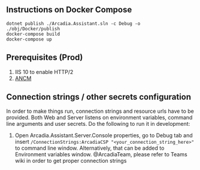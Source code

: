 ## Instructions on Docker Compose
```
dotnet publish ./Arcadia.Assistant.sln -c Debug -o ./obj/Docker/publish
docker-compose build
docker-compose up
```

## Prerequisites (Prod)
1. IIS 10 to enable HTTP/2
2. [ANCM](https://aka.ms/dotnetcore-2-windowshosting)

## Connection strings / other secrets configuration
In order to make things run, connection strings and resource urls have to be provided. 
Both Web and Server listens on environment variables, command line arguments and user secrets. Do the following to run it in development:
1. Open Arcadia.Assistant.Server.Console properties, go to Debug tab and insert `/ConnectionStrings:ArcadiaCSP "<your_connection_string_here>"` to command line window.
Alternatively, that can be added to Environment variables window. @ArcadiaTeam, please refer to Teams wiki in order to get proper connection strings